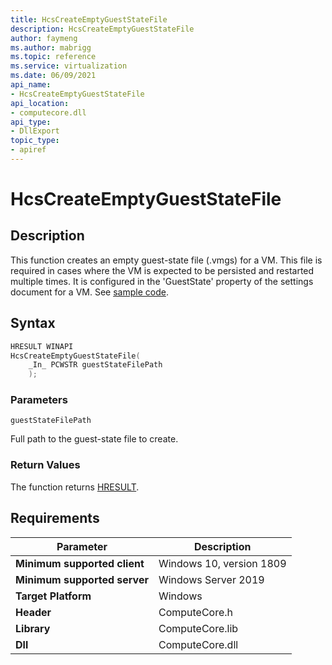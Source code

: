 ```yaml
---
title: HcsCreateEmptyGuestStateFile
description: HcsCreateEmptyGuestStateFile
author: faymeng
ms.author: mabrigg
ms.topic: reference
ms.service: virtualization
ms.date: 06/09/2021
api_name:
- HcsCreateEmptyGuestStateFile
api_location:
- computecore.dll
api_type:
- DllExport
topic_type: 
- apiref
---
```

# HcsCreateEmptyGuestStateFile

## Description

This function creates an empty guest-state file (.vmgs) for a VM. This file is required in cases where the VM is expected to be persisted and restarted multiple times. It is configured in the 'GuestState' property of the settings document for a VM. See [sample code](./UtilityFunctionSample.md#CreateFilesGrantAccess).

## Syntax

```cpp
HRESULT WINAPI
HcsCreateEmptyGuestStateFile(
    _In_ PCWSTR guestStateFilePath
    );
```

### Parameters

`guestStateFilePath`

Full path to the guest-state file to create.

### Return Values

The function returns [HRESULT](./HCSHResult.md).

## Requirements

|Parameter|Description|
|---|---|
| **Minimum supported client** | Windows 10, version 1809 |
| **Minimum supported server** | Windows Server 2019 |
| **Target Platform** | Windows |
| **Header** | ComputeCore.h |
| **Library** | ComputeCore.lib |
| **Dll** | ComputeCore.dll |